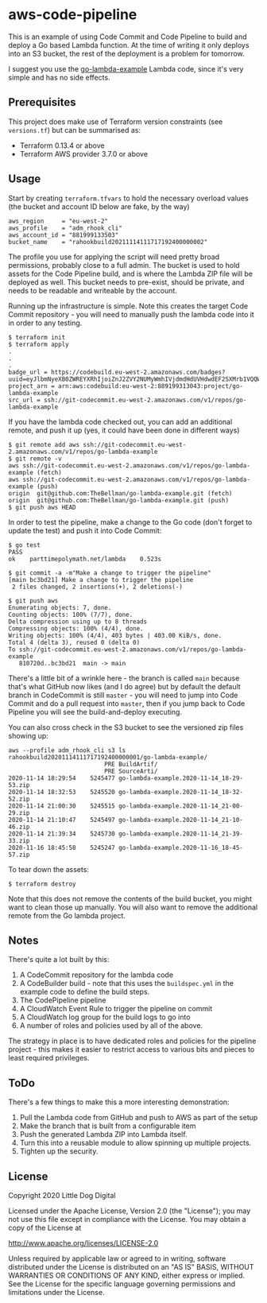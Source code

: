 # aws-code-pipeline

This is an example of using Code Commit and Code Pipeline to build and deploy a Go based Lambda function. At the time of writing it only deploys into an S3 bucket, the rest of the deployment is a problem for tomorrow.

I suggest you use the [go-lambda-example](https://github.com/TheBellman/go-lambda-example) Lambda code, since it's very simple and has no side effects.

## Prerequisites
This project does make use of Terraform version constraints (see `versions.tf`) but can be summarised as:

 - Terraform 0.13.4 or above
 - Terraform AWS provider 3.7.0 or above

## Usage
Start by creating `terraform.tfvars` to hold the necessary overload values (the bucket and account ID below are fake, by the way)

```
aws_region     = "eu-west-2"
aws_profile    = "adm_rhook_cli"
aws_account_id = "881999133503"
bucket_name    = "rahookbuild20211114111717192400000002"
```

The profile you use for applying the script will need pretty broad permissions, probably close to a full admin. The bucket is used to hold assets for the Code Pipeline build, and is where the Lambda ZIP file will be deployed as well. This bucket needs to pre-exist, should be private, and needs to be readable and writeable by the account.

Running up the infrastructure is simple. Note this creates the target Code Commit repository - you will need to manually push the lambda code into it in order to any testing.

```
$ terraform init
$ terraform apply
.
.
.
badge_url = https://codebuild.eu-west-2.amazonaws.com/badges?uuid=eyJlbmNyeXB0ZWREYXRhIjoiZnJ2ZVY2NUMyWmhIVjdmdHdUVHdwdEF2SXMrb1VQQW9YTmdEMis0aHIzVUhuUDRVOVdzaFlNUWFnR1B0VFBObEpLSVBTWCtNWVh2MGdQUm9NWkxFeG93PSIsIml2UGFyYW1ldGVyU3BlYyI6ImNJUHFwang3ZmJMZHdweXciLCJtYXRlcmlhbFNldFNlcmlhbCI6MX0%3D&branch=master
project_arn = arn:aws:codebuild:eu-west-2:889199313043:project/go-lambda-example
src_url = ssh://git-codecommit.eu-west-2.amazonaws.com/v1/repos/go-lambda-example
```

If you have the lambda code checked out, you can add an additional remote, and push it up (yes, it could have been done in different ways)

```
$ git remote add aws ssh://git-codecommit.eu-west-2.amazonaws.com/v1/repos/go-lambda-example
$ git remote -v
aws	ssh://git-codecommit.eu-west-2.amazonaws.com/v1/repos/go-lambda-example (fetch)
aws	ssh://git-codecommit.eu-west-2.amazonaws.com/v1/repos/go-lambda-example (push)
origin	git@github.com:TheBellman/go-lambda-example.git (fetch)
origin	git@github.com:TheBellman/go-lambda-example.git (push)
$ git push aws HEAD
```

In order to test the pipeline, make a change to the Go code (don't forget to update the test) and push it into Code Commit:

```
$ go test
PASS
ok    parttimepolymath.net/lambda    0.523s

$ git commit -a -m"Make a change to trigger the pipeline"
[main bc3bd21] Make a change to trigger the pipeline
 2 files changed, 2 insertions(+), 2 deletions(-)

$ git push aws
Enumerating objects: 7, done.
Counting objects: 100% (7/7), done.
Delta compression using up to 8 threads
Compressing objects: 100% (4/4), done.
Writing objects: 100% (4/4), 403 bytes | 403.00 KiB/s, done.
Total 4 (delta 3), reused 0 (delta 0)
To ssh://git-codecommit.eu-west-2.amazonaws.com/v1/repos/go-lambda-example
   810720d..bc3bd21  main -> main
```

There's a little bit of a wrinkle here - the branch is called `main` because that's what GitHub now likes (and I do agree) but by default the default branch in CodeCommit is still `master` - you will need to jump into Code Commit and do a pull request into `master`, then if you jump back to Code Pipeline you will see the build-and-deploy executing.

You can also cross check in the S3 bucket to see the versioned zip files showing up:

```
aws --profile adm_rhook_cli s3 ls rahookbuild20201114111717192400000001/go-lambda-example/
                           PRE BuildArtif/
                           PRE SourceArti/
2020-11-14 18:29:54    5245477 go-lambda-example.2020-11-14_18-29-53.zip
2020-11-14 18:32:53    5245520 go-lambda-example.2020-11-14_18-32-52.zip
2020-11-14 21:00:30    5245515 go-lambda-example.2020-11-14_21-00-29.zip
2020-11-14 21:10:47    5245497 go-lambda-example.2020-11-14_21-10-46.zip
2020-11-14 21:39:34    5245730 go-lambda-example.2020-11-14_21-39-33.zip
2020-11-16 18:45:58    5245247 go-lambda-example.2020-11-16_18-45-57.zip
```

To tear down the assets:

```
$ terraform destroy
```

Note that this does not remove the contents of the build bucket, you might want to clean those up manually. You will also want to remove the additional remote from the Go lambda project.

## Notes
There's quite a lot built by this:

1. A CodeCommit repository for the lambda code
2. A CodeBuilder build - note that this uses the `buildspec.yml` in the example code to define the build steps.
3. The CodePipeline pipeline
4. A CloudWatch Event Rule to trigger the pipeline on commit
5. A CloudWatch log group for the build logs to go into
6. A number of roles and policies used by all of the above.

The strategy in place is to have dedicated roles and policies for the pipeline project - this makes it easier to restrict access to various bits and pieces to least required privileges.

## ToDo
There's a few things to make this a more interesting demonstration:

1. Pull the Lambda code from GitHub and push to AWS as part of the setup
2. Make the branch that is built from a configurable item
3. Push the generated Lambda ZIP into Lambda itself.
4. Turn this into a reusable module to allow spinning up multiple projects.
5. Tighten up the security.

## License
Copyright 2020 Little Dog Digital

Licensed under the Apache License, Version 2.0 (the "License");
you may not use this file except in compliance with the License.
You may obtain a copy of the License at

  http://www.apache.org/licenses/LICENSE-2.0

Unless required by applicable law or agreed to in writing, software
distributed under the License is distributed on an "AS IS" BASIS,
WITHOUT WARRANTIES OR CONDITIONS OF ANY KIND, either express or implied.
See the License for the specific language governing permissions and
limitations under the License.

